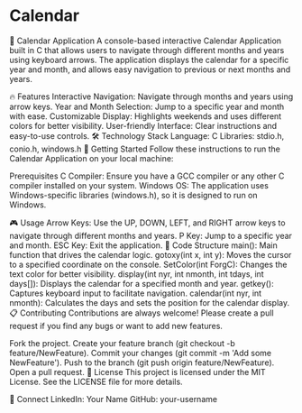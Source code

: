 # Calendar

📅 Calendar Application
A console-based interactive Calendar Application built in C that allows users to navigate through different months and years using keyboard arrows. The application displays the calendar for a specific year and month, and allows easy navigation to previous or next months and years.

🔥 Features
Interactive Navigation: Navigate through months and years using arrow keys.
Year and Month Selection: Jump to a specific year and month with ease.
Customizable Display: Highlights weekends and uses different colors for better visibility.
User-friendly Interface: Clear instructions and easy-to-use controls.
🛠️ Technology Stack
Language: C
Libraries: stdio.h, conio.h, windows.h
🚀 Getting Started
Follow these instructions to run the Calendar Application on your local machine:

Prerequisites
C Compiler: Ensure you have a GCC compiler or any other C compiler installed on your system.
Windows OS: The application uses Windows-specific libraries (windows.h), so it is designed to run on Windows.

🎮 Usage
Arrow Keys: Use the UP, DOWN, LEFT, and RIGHT arrow keys to navigate through different months and years.
P Key: Jump to a specific year and month.
ESC Key: Exit the application.
📂 Code Structure
main(): Main function that drives the calendar logic.
gotoxy(int x, int y): Moves the cursor to a specified coordinate on the console.
SetColor(int ForgC): Changes the text color for better visibility.
display(int nyr, int nmonth, int tdays, int days[]): Displays the calendar for a specified month and year.
getkey(): Captures keyboard input to facilitate navigation.
calendar(int nyr, int nmonth): Calculates the days and sets the position for the calendar display.
📋 Contributing
Contributions are always welcome! Please create a pull request if you find any bugs or want to add new features.

Fork the project.
Create your feature branch (git checkout -b feature/NewFeature).
Commit your changes (git commit -m 'Add some NewFeature').
Push to the branch (git push origin feature/NewFeature).
Open a pull request.
📝 License
This project is licensed under the MIT License. See the LICENSE file for more details.

🤝 Connect
LinkedIn: Your Name
GitHub: your-username
